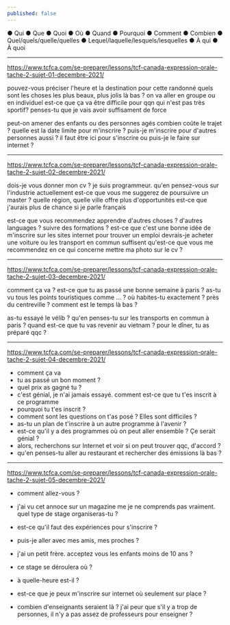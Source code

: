 ```yaml
---
published: false
---
```

● Qui
● Que
● Quoi
● Où
● Quand
● Pourquoi
● Comment
● Combien
● Quel/quels/quelle/quelles
● Lequel/laquelle/lesquels/lesquelles
● À qui
● À quoi

---

https://www.tcfca.com/se-preparer/lessons/tcf-canada-expression-orale-tache-2-sujet-01-decembre-2021/

pouvez-vous préciser l'heure et la destination pour cette randonné
quels sont les choses les plus beaux, plus jolis là bas ?
on va aller en groupe ou en individuel
est-ce que ça va être difficile pour qqn qui n'est pas très sportif?
penses-tu que je vais avoir suffisament de force

peut-on amener des enfants ou des personnes agés
combien coûte le trajet ?
quelle est la date limite pour m'inscrire ?
puis-je m'inscrire pour d'autres personnes aussi ?
il faut être ici pour s'inscrire ou puis-je le faire sur internet ?

---
https://www.tcfca.com/se-preparer/lessons/tcf-canada-expression-orale-tache-2-sujet-02-decembre-2021/

dois-je vous donner mon cv ?
je suis programmeur. qu'en pensez-vous sur l'industrie actuellement
est-ce que vous me suggerez de poursuivre un master ?
quelle région, quelle ville offre plus d'opportunités
est-ce que j'aurais plus de chance si je parle français

est-ce que vous recommendez apprendre d'autres choses ? d'autres languages ? suivre des formations ?
est-ce que c'est une bonne idée de m'inscrire sur les sites internet pour trouver un emploi
devrais-je acheter une voiture ou les transport en commun suffisent
qu'est-ce que vous me recommendez en ce qui concerne mettre ma photo sur le cv ?

---
https://www.tcfca.com/se-preparer/lessons/tcf-canada-expression-orale-tache-2-sujet-03-decembre-2021/

comment ça va ?
est-ce que tu as passé une bonne semaine à paris ?
as-tu vu tous les points touristiques comme ... ?
où habites-tu exactement ? près du centreville ?
comment est le temps là bas ?

as-tu essayé le vélib ?
qu'en penses-tu sur les transports en commun à paris ?
quand est-ce que tu vas revenir au vietnam ?
pour le dîner, tu as préparé qqc ?

---
https://www.tcfca.com/se-preparer/lessons/tcf-canada-expression-orale-tache-2-sujet-04-decembre-2021/

- comment ça va
- tu as passé un bon moment ?
- quel prix as gagné tu ?
- c'est génial, je n'ai jamais essayé. comment est-ce que tu t'es inscrit à ce programme
- pourquoi tu t'es inscrit ? 
- comment sont les questions on t'as posé ? Elles sont difficiles ?
- as-tu un plan de t'inscrire à un autre programme à l'avenir ?
- est-ce qu'il y a des programmes où on peut aller ensemble ? Çe serait génial ?
- alors, recherchons sur Internet et voir si on peut trouver qqc, d'accord ?
- qu'en penses-tu aller au restaurant et rechercher des émissions là bas ?

---
https://www.tcfca.com/se-preparer/lessons/tcf-canada-expression-orale-tache-2-sujet-05-decembre-2021/

- comment allez-vous ?
- j'ai vu cet annoce sur un magazine me je ne comprends pas vraiment. quel type de stage organiseras-tu ?
- est-ce qu'il faut des expériences pour s'inscrire ?
- puis-je aller avec mes amis, mes proches ?
- j'ai un petit frère. acceptez vous les enfants moins de 10 ans ?

- ce stage se déroulera où ? 
- à quelle-heure est-il ?
- est-ce que je peux m'inscrire sur internet où seulement sur place ?
- combien d'enseignants seraient là ? j'ai peur que s'il y a trop de personnes, il n'y a pas assez de professeurs pour enseigner ?
